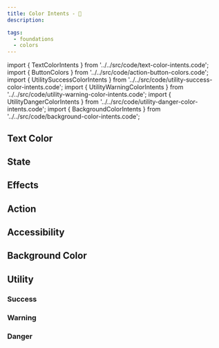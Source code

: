 ```yaml
---
title: Color Intents - 🌈
description:

tags:
  - foundations
  - colors
---
```


<!-- CODE IMPORTS -->

<!-- prettier-ignore -->
import { TextColorIntents } from '../../src/code/text-color-intents.code';
import { ButtonColors } from '../../src/code/action-button-colors.code';
import { UtilitySuccessColorIntents } from '../../src/code/utility-success-color-intents.code';
import { UtilityWarningColorIntents } from '../../src/code/utility-warning-color-intents.code';
import { UtilityDangerColorIntents } from '../../src/code/utility-danger-color-intents.code';
import { BackgroundColorIntents } from '../../src/code/background-color-intents.code';

<!-- END CODE IMPORTS -->

<DocHeader props={props}/>

## Text Color

<ThemeWrapper>
    <TextColorIntents/>
</ThemeWrapper>

## State

## Effects

## Action

<ThemeWrapper>
  <ButtonColors/>
</ThemeWrapper>

## Accessibility

## Background Color

<ThemeWrapper>
  <BackgroundColorIntents />
</ThemeWrapper>

## Utility

### Success

<ThemeWrapper>
    <UtilitySuccessColorIntents/>
</ThemeWrapper>

### Warning

<ThemeWrapper>
    <UtilityWarningColorIntents/>
</ThemeWrapper>

### Danger

<ThemeWrapper>
    <UtilityDangerColorIntents/>
</ThemeWrapper>
